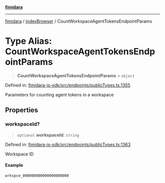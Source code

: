 [**fimidara**](../../README.md)

***

[fimidara](../../modules.md) / [indexBrowser](../README.md) / CountWorkspaceAgentTokensEndpointParams

# Type Alias: CountWorkspaceAgentTokensEndpointParams

> **CountWorkspaceAgentTokensEndpointParams** = `object`

Defined in: [fimidara-js-sdk/src/endpoints/publicTypes.ts:1355](https://github.com/softkave/fimidara/blob/feac071900ab8644442d355e5cb5db9df2f34600/fimidara-js-sdk/src/endpoints/publicTypes.ts#L1355)

Parameters for counting agent tokens in a workspace

## Properties

### workspaceId?

> `optional` **workspaceId**: `string`

Defined in: [fimidara-js-sdk/src/endpoints/publicTypes.ts:1363](https://github.com/softkave/fimidara/blob/feac071900ab8644442d355e5cb5db9df2f34600/fimidara-js-sdk/src/endpoints/publicTypes.ts#L1363)

Workspace ID

#### Example

```
wrkspce_000000000000000000000
```
